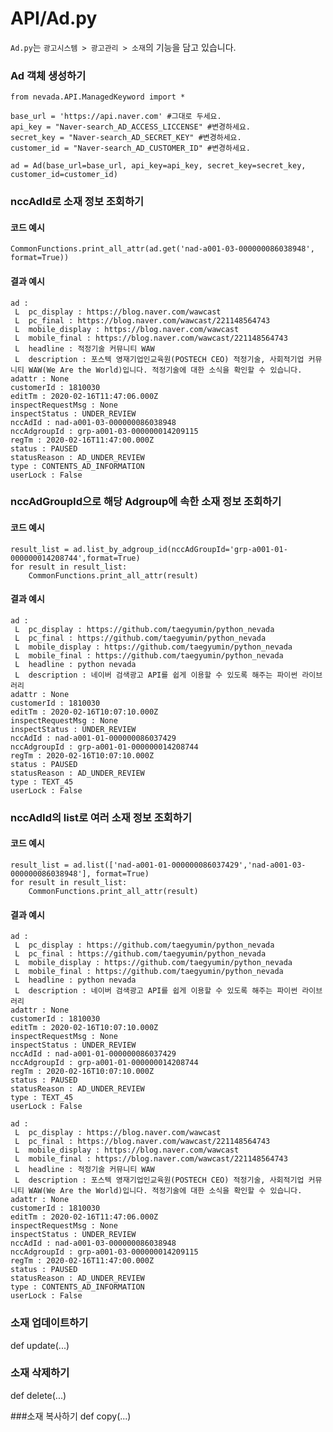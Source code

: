 # API/Ad.py

`Ad.py`는 `광고시스템 > 광고관리 > 소재`의 기능을 담고 있습니다. <br>


### Ad 객체 생성하기
	from nevada.API.ManagedKeyword import *
	
	base_url = 'https://api.naver.com' #그대로 두세요.
	api_key = "Naver-search_AD_ACCESS_LICCENSE" #변경하세요.
	secret_key = "Naver-search_AD_SECRET_KEY" #변경하세요.
	customer_id = "Naver-search_AD_CUSTOMER_ID" #변경하세요.
	
	ad = Ad(base_url=base_url, api_key=api_key, secret_key=secret_key, customer_id=customer_id)

### nccAdId로 소재 정보 조회하기
#### 코드 예시
    CommonFunctions.print_all_attr(ad.get('nad-a001-03-000000086038948', format=True))

#### 결과 예시
	ad : 
	 L  pc_display : https://blog.naver.com/wawcast
	 L  pc_final : https://blog.naver.com/wawcast/221148564743
	 L  mobile_display : https://blog.naver.com/wawcast
	 L  mobile_final : https://blog.naver.com/wawcast/221148564743
	 L  headline : 적정기술 커뮤니티 WAW
	 L  description : 포스텍 영재기업인교육원(POSTECH CEO) 적정기술, 사회적기업 커뮤니티 WAW(We Are the World)입니다. 적정기술에 대한 소식을 확인할 수 있습니다.
	adattr : None
	customerId : 1810030
	editTm : 2020-02-16T11:47:06.000Z
	inspectRequestMsg : None
	inspectStatus : UNDER_REVIEW
	nccAdId : nad-a001-03-000000086038948
	nccAdgroupId : grp-a001-03-000000014209115
	regTm : 2020-02-16T11:47:00.000Z
	status : PAUSED
	statusReason : AD_UNDER_REVIEW
	type : CONTENTS_AD_INFORMATION
	userLock : False


### nccAdGroupId으로 해당 Adgroup에 속한 소재 정보 조회하기
#### 코드 예시
    result_list = ad.list_by_adgroup_id(nccAdGroupId='grp-a001-01-000000014208744',format=True)
    for result in result_list:
        CommonFunctions.print_all_attr(result)

#### 결과 예시
	ad : 
	 L  pc_display : https://github.com/taegyumin/python_nevada
	 L  pc_final : https://github.com/taegyumin/python_nevada
	 L  mobile_display : https://github.com/taegyumin/python_nevada
	 L  mobile_final : https://github.com/taegyumin/python_nevada
	 L  headline : python nevada
	 L  description : 네이버 검색광고 API를 쉽게 이용할 수 있도록 해주는 파이썬 라이브러리
	adattr : None
	customerId : 1810030
	editTm : 2020-02-16T10:07:10.000Z
	inspectRequestMsg : None
	inspectStatus : UNDER_REVIEW
	nccAdId : nad-a001-01-000000086037429
	nccAdgroupId : grp-a001-01-000000014208744
	regTm : 2020-02-16T10:07:10.000Z
	status : PAUSED
	statusReason : AD_UNDER_REVIEW
	type : TEXT_45
	userLock : False
	
### nccAdId의 list로 여러 소재 정보 조회하기
#### 코드 예시
    result_list = ad.list(['nad-a001-01-000000086037429','nad-a001-03-000000086038948'], format=True)
    for result in result_list:
        CommonFunctions.print_all_attr(result)
       
#### 결과 예시
	ad : 
	 L  pc_display : https://github.com/taegyumin/python_nevada
	 L  pc_final : https://github.com/taegyumin/python_nevada
	 L  mobile_display : https://github.com/taegyumin/python_nevada
	 L  mobile_final : https://github.com/taegyumin/python_nevada
	 L  headline : python nevada
	 L  description : 네이버 검색광고 API를 쉽게 이용할 수 있도록 해주는 파이썬 라이브러리
	adattr : None
	customerId : 1810030
	editTm : 2020-02-16T10:07:10.000Z
	inspectRequestMsg : None
	inspectStatus : UNDER_REVIEW
	nccAdId : nad-a001-01-000000086037429
	nccAdgroupId : grp-a001-01-000000014208744
	regTm : 2020-02-16T10:07:10.000Z
	status : PAUSED
	statusReason : AD_UNDER_REVIEW
	type : TEXT_45
	userLock : False
	
	ad : 
	 L  pc_display : https://blog.naver.com/wawcast
	 L  pc_final : https://blog.naver.com/wawcast/221148564743
	 L  mobile_display : https://blog.naver.com/wawcast
	 L  mobile_final : https://blog.naver.com/wawcast/221148564743
	 L  headline : 적정기술 커뮤니티 WAW
	 L  description : 포스텍 영재기업인교육원(POSTECH CEO) 적정기술, 사회적기업 커뮤니티 WAW(We Are the World)입니다. 적정기술에 대한 소식을 확인할 수 있습니다.
	adattr : None
	customerId : 1810030
	editTm : 2020-02-16T11:47:06.000Z
	inspectRequestMsg : None
	inspectStatus : UNDER_REVIEW
	nccAdId : nad-a001-03-000000086038948
	nccAdgroupId : grp-a001-03-000000014209115
	regTm : 2020-02-16T11:47:00.000Z
	status : PAUSED
	statusReason : AD_UNDER_REVIEW
	type : CONTENTS_AD_INFORMATION
	userLock : False
	
### 소재 업데이트하기
def update(...)

### 소재 삭제하기
def delete(...)

###소재 복사하기
def copy(...)